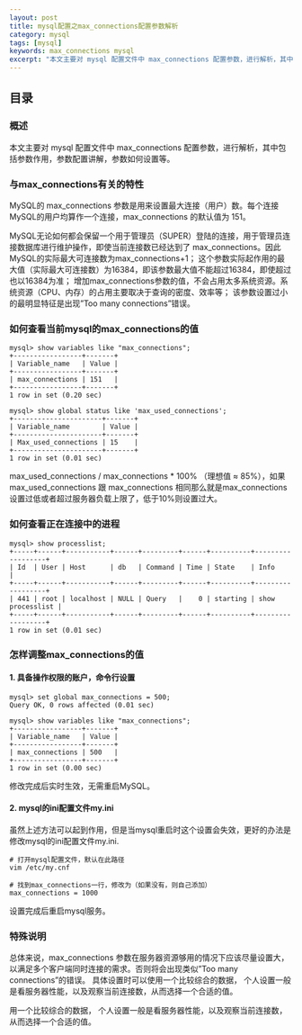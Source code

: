 ```yaml
---
layout: post
title: mysql配置之max_connections配置参数解析
category: mysql 
tags: [mysql]
keywords: max_connections mysql 
excerpt: "本文主要对 mysql 配置文件中 max_connections 配置参数，进行解析，其中包括参数作用，参数配置讲解，参数如何设置等。"
---
```


## 目录
### 概述
本文主要对 mysql 配置文件中 max_connections 配置参数，进行解析，其中包括参数作用，参数配置讲解，参数如何设置等。

### 与max_connections有关的特性
MySQL的 max_connections 参数是用来设置最大连接（用户）数。每个连接MySQL的用户均算作一个连接，max_connections 的默认值为 151。

MySQL无论如何都会保留一个用于管理员（SUPER）登陆的连接，用于管理员连接数据库进行维护操作，即使当前连接数已经达到了 max_connections。因此MySQL的实际最大可连接数为max_connections+1；
这个参数实际起作用的最大值（实际最大可连接数）为16384，即该参数最大值不能超过16384，即使超过也以16384为准；
增加max_connections参数的值，不会占用太多系统资源。系统资源（CPU、内存）的占用主要取决于查询的密度、效率等；
该参数设置过小的最明显特征是出现”Too many connections”错误。

### 如何查看当前mysql的max_connections的值

```
mysql> show variables like "max_connections";
+-----------------+-------+
| Variable_name   | Value |
+-----------------+-------+
| max_connections | 151   |
+-----------------+-------+
1 row in set (0.20 sec)

mysql> show global status like 'max_used_connections';
+----------------------+-------+
| Variable_name        | Value |
+----------------------+-------+
| Max_used_connections | 15    |
+----------------------+-------+
1 row in set (0.01 sec)
```

max_used_connections / max_connections * 100% （理想值 ≈ 85%），如果 max_used_connections 跟 max_connections 相同那么就是max_connections 设置过低或者超过服务器负载上限了，低于10%则设置过大。

### 如何查看正在连接中的进程
```
mysql> show processlist;
+-----+------+-----------+------+---------+------+----------+------------------+
| Id  | User | Host      | db   | Command | Time | State    | Info             |
+-----+------+-----------+------+---------+------+----------+------------------+
| 441 | root | localhost | NULL | Query   |    0 | starting | show processlist |
+-----+------+-----------+------+---------+------+----------+------------------+
1 row in set (0.01 sec)
```

### 怎样调整max_connections的值

#### 1. 具备操作权限的账户，命令行设置
```
mysql> set global max_connections = 500;
Query OK, 0 rows affected (0.01 sec)

mysql> show variables like "max_connections";
+-----------------+-------+
| Variable_name   | Value |
+-----------------+-------+
| max_connections | 500   |
+-----------------+-------+
1 row in set (0.00 sec)
```

修改完成后实时生效，无需重启MySQL。

#### 2. mysql的ini配置文件my.ini
虽然上述方法可以起到作用，但是当mysql重启时这个设置会失效，更好的办法是修改mysql的ini配置文件my.ini.
```
# 打开mysql配置文件，默认在此路径
vim /etc/my.cnf

# 找到max_connections一行，修改为（如果没有，则自己添加）
max_connections = 1000
```
设置完成后重启mysql服务。


### 特殊说明
总体来说，max_connections 参数在服务器资源够用的情况下应该尽量设置大，以满足多个客户端同时连接的需求。否则将会出现类似”Too many connections”的错误。
具体设置时可以使用一个比较综合的数据， 个人设置一般是看服务器性能，以及观察当前连接数，从而选择一个合适的值。

用一个比较综合的数据， 个人设置一般是看服务器性能，以及观察当前连接数，从而选择一个合适的值。